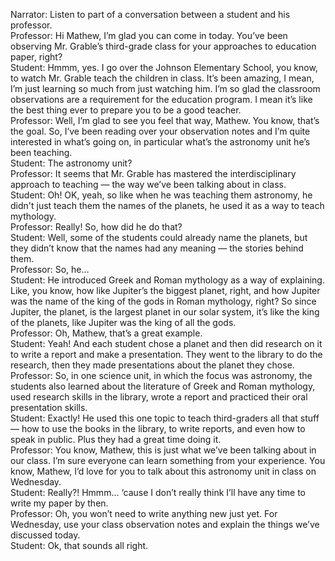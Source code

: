 Narrator: Listen to part of a conversation between a student and his professor.<br>
Professor: Hi Mathew, I’m glad you can come in today. You’ve been observing Mr. Grable’s third-grade class for your approaches to education paper, right?<br>
Student: Hmmm, yes. I go over the Johnson Elementary School, you know, to watch Mr. Grable teach the children in class. It’s been amazing, I mean, I’m just learning so much from just watching him. I’m so glad the classroom observations are a requirement for the education program. I mean it’s like the best thing ever to prepare you to be a good teacher.<br>
Professor: Well, I’m glad to see you feel that way, Mathew. You know, that’s the goal. So, I’ve been reading over your observation notes and I’m quite interested in what’s going on, in particular what’s the astronomy unit he’s been teaching.<br>
Student: The astronomy unit?<br>
Professor: It seems that Mr. Grable has mastered the interdisciplinary approach to teaching — the way we’ve been talking about in class.<br>
Student: Oh! OK, yeah, so like when he was teaching them astronomy, he didn't just teach them the names of the planets, he used it as a way to teach mythology.<br>
Professor: Really! So, how did he do that?<br>
Student: Well, some of the students could already name the planets, but they didn’t know that the names had any meaning — the stories behind them.<br>
Professor: So, he…<br>
Student: He introduced Greek and Roman mythology as a way of explaining. Like, you know, how like Jupiter’s the biggest planet, right, and how Jupiter was the name of the king of the gods in Roman mythology, right? So since Jupiter, the planet, is the largest planet in our solar system, it’s like the king of the planets, like Jupiter was the king of all the gods.<br>
Professor: Oh, Mathew, that’s a great example.<br>
Student: Yeah! And each student chose a planet and then did research on it to write a report and make a presentation. They went to the library to do the research, then they made presentations about the planet they chose.<br>
Professor: So, in one science unit, in which the focus was astronomy, the students also learned about the literature of Greek and Roman mythology, used research skills in the library, wrote a report and practiced their oral presentation skills.<br>
Student: Exactly! He used this one topic to teach third-graders all that stuff — how to use the books in the library, to write reports, and even how to speak in public. Plus they had a great time doing it.<br>
Professor: You know, Mathew, this is just what we’ve been talking about in our class. I’m sure everyone can learn something from your experience. You know, Mathew, I’d love for you to talk about this astronomy unit in class on Wednesday.<br>
Student: Really?! Hmmm… ‘cause I don’t really think I’ll have any time to write my paper by then.<br>
Professor: Oh, you won’t need to write anything new just yet. For Wednesday, use your class observation notes and explain the things we’ve discussed today.<br>
Student: Ok, that sounds all right.